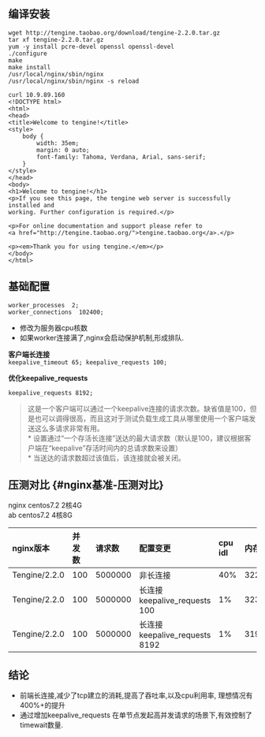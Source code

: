 ## 编译安装

```
wget http://tengine.taobao.org/download/tengine-2.2.0.tar.gz
tar xf tengine-2.2.0.tar.gz
yum -y install pcre-devel openssl openssl-devel
./configure
make
make install
/usr/local/nginx/sbin/nginx
/usr/local/nginx/sbin/nginx -s reload
```

```
curl 10.9.89.160
<!DOCTYPE html>
<html>
<head>
<title>Welcome to tengine!</title>
<style>
    body {
        width: 35em;
        margin: 0 auto;
        font-family: Tahoma, Verdana, Arial, sans-serif;
    }
</style>
</head>
<body>
<h1>Welcome to tengine!</h1>
<p>If you see this page, the tengine web server is successfully installed and
working. Further configuration is required.</p>

<p>For online documentation and support please refer to
<a href="http://tengine.taobao.org/">tengine.taobao.org</a>.</p>

<p><em>Thank you for using tengine.</em></p>
</body>
</html>
```

## 基础配置

```
worker_processes  2;
worker_connections  102400;
```

* 修改为服务器cpu核数
* 如果worker连接满了,nginx会启动保护机制,形成排队.

**客户端长连接**  
`keepalive_timeout 65; keepalive_requests 100;`

**优化keepalive\_requests**

```
keepalive_requests 8192;
```

> 这是一个客户端可以通过一个keepalive连接的请求次数。缺省值是100，但是也可以调得很高，而且这对于测试负载生成工具从哪里使用一个客户端发送这么多请求非常有用。  
> \* 设置通过“一个存活长连接”送达的最大请求数（默认是100，建议根据客户端在“keepalive”存活时间内的总请求数来设置）  
> \* 当送达的请求数超过该值后，该连接就会被关闭。

## 压测对比 {#nginx基准-压测对比}

nginx centos7.2 2核4G  
ab centos7.2 4核8G

| nginx版本 | 并发数 | 请求数 | 配置变更 | cpu idl | 内存 | 网络 | io | estab | timewait | 吞吐率 | 90% | 99% | Failed | 额外请求时间 |
| :--- | :--- | :--- | :--- | :--- | :--- | :--- | :--- | :--- | :--- | :--- | :--- | :--- | :--- | :--- |
| Tengine/2.2.0 | 100 | 5000000 | 非长连接 | 40% | 322M | 17M | 12M | 97 | 14013 | 9190.56 | 11ms | 13ms | 0 | 0.013s |
| Tengine/2.2.0 | 100 | 5000000 | 长连接 keepalive\_requests 100 | 1% | 323M | 50M | 27M | 101 | 12041 | 40225.05 | 3ms | 16ms | 0 | 0.018s |
| Tengine/2.2.0 | 100 | 5000000 | 长连接keepalive\_requests 8192 | 1% | 319M | 53M | 27M | 101 | 247 | 42131.36 | 3ms | 14ms | 0 | 0.009s |

## 结论

* 前端长连接,减少了tcp建立的消耗,提高了吞吐率,以及cpu利用率, 理想情况有400%+的提升
* 通过增加keepalive\_requests 在单节点发起高并发请求的场景下,有效控制了timewait数量.



